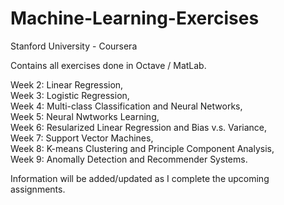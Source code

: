 # Machine-Learning-Exercises
Stanford University - Coursera 


Contains all exercises done in Octave / MatLab.

Week 2: Linear Regression,  
Week 3: Logistic Regression,  
Week 4: Multi-class Classification and Neural Networks,  
Week 5: Neural Nwtworks Learning,  
Week 6: Resularized Linear Regression and Bias v.s. Variance,  
Week 7: Support Vector Machines,  
Week 8: K-means Clustering and Principle Component Analysis,  
Week 9: Anomally Detection and Recommender Systems.  


Information will be added/updated as I complete the upcoming assignments.
